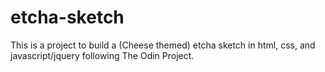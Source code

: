 etcha-sketch
============

This is a project to build a (Cheese themed) etcha sketch in html, css, and javascript/jquery following The Odin Project.
